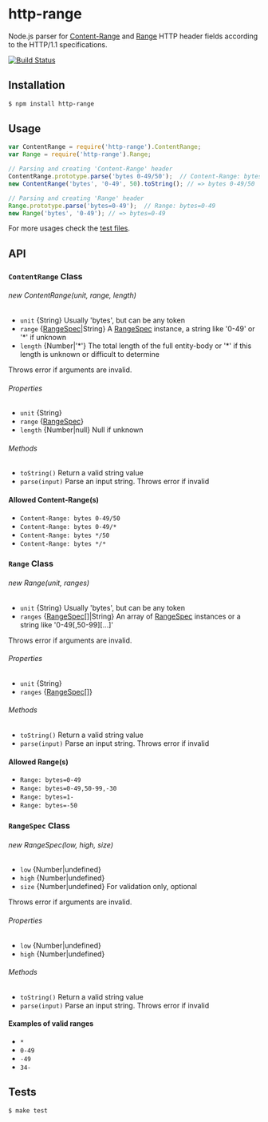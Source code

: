 # http-range
Node.js parser for [Content-Range](http://www.w3.org/Protocols/rfc2616/rfc2616-sec14.html#sec14.16)
and [Range](http://www.w3.org/Protocols/rfc2616/rfc2616-sec14.html#sec14.35) HTTP header fields
according to the HTTP/1.1 specifications.

[![Build Status](https://travis-ci.org/clns/node-http-range.svg?branch=master)](https://travis-ci.org/clns/node-http-range)

## Installation

```sh
$ npm install http-range
```

## Usage

```js
var ContentRange = require('http-range').ContentRange;
var Range = require('http-range').Range;

// Parsing and creating 'Content-Range' header
ContentRange.prototype.parse('bytes 0-49/50');  // Content-Range: bytes 0-49/50
new ContentRange('bytes', '0-49', 50).toString(); // => bytes 0-49/50

// Parsing and creating 'Range' header
Range.prototype.parse('bytes=0-49');  // Range: bytes=0-49
new Range('bytes', '0-49'); // => bytes=0-49
```

For more usages check the [test files](test).

## API

### `ContentRange` Class

###### new ContentRange(unit, range, length)

- `unit` {String} Usually 'bytes', but can be any token
- `range` {[RangeSpec](#rangespec-class)|String} A [RangeSpec](#rangespec-class) instance, a string like '0-49' or '\*' if unknown
- `length` {Number|'\*'} The total length of the full entity-body or '\*' if this length is unknown or difficult to determine

Throws error if arguments are invalid.

###### Properties

- `unit` {String}
- `range` {[RangeSpec](#rangespec-class)}
- `length` {Number|null} Null if unknown

###### Methods

- `toString()` Return a valid string value
- `parse(input)` Parse an input string. Throws error if invalid

#### Allowed Content-Range(s)

- `Content-Range: bytes 0-49/50`
- `Content-Range: bytes 0-49/*`
- `Content-Range: bytes */50`
- `Content-Range: bytes */*`

### `Range` Class

###### new Range(unit, ranges)

- `unit` {String} Usually 'bytes', but can be any token
- `ranges` {[RangeSpec](#rangespec-class)[]|String} An array of [RangeSpec](#rangespec-class) instances or a string like '0-49[,50-99][...]'

Throws error if arguments are invalid.

###### Properties

- `unit` {String}
- `ranges` {[RangeSpec](#rangespec-class)[]}

###### Methods

- `toString()` Return a valid string value
- `parse(input)` Parse an input string. Throws error if invalid

#### Allowed Range(s)

- `Range: bytes=0-49`
- `Range: bytes=0-49,50-99,-30`
- `Range: bytes=1-`
- `Range: bytes=-50`

### `RangeSpec` Class

###### new RangeSpec(low, high, size)

- `low` {Number|undefined}
- `high` {Number|undefined}
- `size` {Number|undefined} For validation only, optional

Throws error if arguments are invalid.

###### Properties

- `low` {Number|undefined}
- `high` {Number|undefined}

###### Methods

- `toString()` Return a valid string value
- `parse(input)` Parse an input string. Throws error if invalid

#### Examples of valid ranges

- `*`
- `0-49`
- `-49`
- `34-`

## Tests

```sh
$ make test
```
